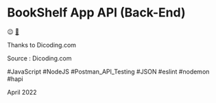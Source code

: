 # BookShelf App API (Back-End)

:wink: [:mag_right:](https://github.com/hanihan04/bookshelf_API/tree/master)

Thanks to Dicoding.com

Source : Dicoding.com

#JavaScript #NodeJS #Postman_API_Testing #JSON #eslint #nodemon #hapi

April 2022

